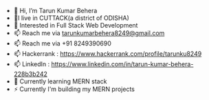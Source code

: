 - 👋 Hi, I’m Tarun Kumar Behera
- 📍I live in CUTTACK(a district of ODISHA)
- 👀 Interested in Full Stack Web Development
- 📫 Reach me via tarunkumarbehera8249@gmail.com
- 📫 Reach me via +91 8249390690
- 📫 Hackerrank : https://www.hackerrank.com/profile/tarunku8249
- 📫 LinkedIn : https://www.linkedin.com/in/tarun-kumar-behera-228b3b242
- 🌱 Currently learning MERN stack
- ⚡ Currently I'm building my MERN projects
